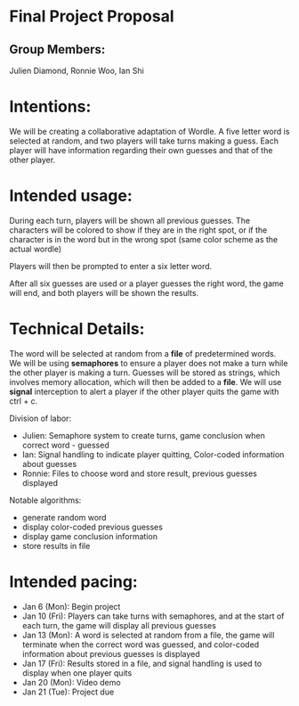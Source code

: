 # Final Project Proposal

## Group Members:

Julien Diamond, Ronnie Woo, Ian Shi
       
# Intentions:

We will be creating a collaborative adaptation of Wordle. A five letter word is selected at random, and two players will take turns making a guess. Each player will have information regarding their own guesses and that of the other player.
    
# Intended usage:

During each turn, players will be shown all previous guesses. The characters will be colored to show if they are in the right spot, or if the character is in the word but in the wrong spot (same color scheme as the actual wordle)

Players will then be prompted to enter a six letter word.

After all six guesses are used or a player guesses the right word, the game will end, and both players will be shown the results.
  
# Technical Details:

The word will be selected at random from a **file** of predetermined words. We will be using **semaphores** to ensure a player does not make a turn while the other player is making a turn. Guesses will be stored as strings, which involves memory allocation, which will then be added to a **file**. We will use **signal** interception to alert a player if the other player quits the game with ctrl + c.  

Division of labor:
- Julien: Semaphore system to create turns, game conclusion when correct word - guessed
- Ian: Signal handling to indicate player quitting, Color-coded information about guesses
- Ronnie: Files to choose word and store result, previous guesses displayed

Notable algorithms:
- generate random word
- display color-coded previous guesses
- display game conclusion information
- store results in file
    
# Intended pacing:

- Jan 6 (Mon): Begin project
- Jan 10 (Fri): Players can take turns with semaphores, and at the start of each turn, the game will display all previous guesses
- Jan 13 (Mon): A word is selected at random from a file, the game will terminate when the correct word was guessed, and color-coded information about previous guesses is displayed
- Jan 17 (Fri): Results stored in a file, and signal handling is used to display when one player quits
- Jan 20 (Mon): Video demo 
- Jan 21 (Tue): Project due
